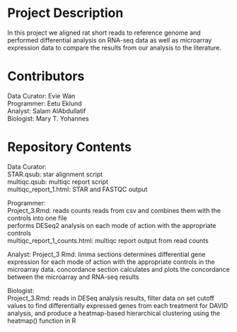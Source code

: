 # Project Description
In this project we aligned rat short reads to reference genome and performed differential analysis on RNA-seq data as well as microarray expression data to compare the results from our analysis to the literature.

# Contributors

Data Curator: Evie Wan \
Programmer: Eetu Eklund \
Analyst: Salam AlAbdullatif \
Biologist: Mary T. Yohannes

# Repository Contents

Data Curator: \
STAR.qsub: star alignment script \
multiqc.qsub: multiqc report script \
multiqc_report_1.html: STAR and FASTQC output 

Programmer: \
Project_3.Rmd: reads counts reads from csv and combines them with the controls into one file \
performs DESeq2 analysis on each mode of action with the appropriate controls \
multiqc_report_1_counts.html: multiqc report output from read counts 

Analyst: 
Project_3 Rmd: limma sections determines differential gene expression for each mode of action with the appropriate controls in the microarray data. concordance section calculates and plots the concordance between the microarray and RNA-seq results

Biologist: \
Project_3.Rmd: reads in DESeq analysis results, filter data on set cutoff values to find differentially expressed genes from each treatment for DAVID analysis, and produce a heatmap-based hierarchical clustering using the heatmap() function in R

